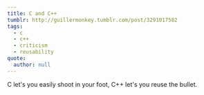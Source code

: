 ```yaml
---
title: C and C++
tumblr: http://guillermonkey.tumblr.com/post/3291017582
tags:
  - c
  - c++
  - criticism
  - reusability
quote:
  author: null
---
```


C let's you easily shoot in your foot, C++ let's you reuse the bullet.
